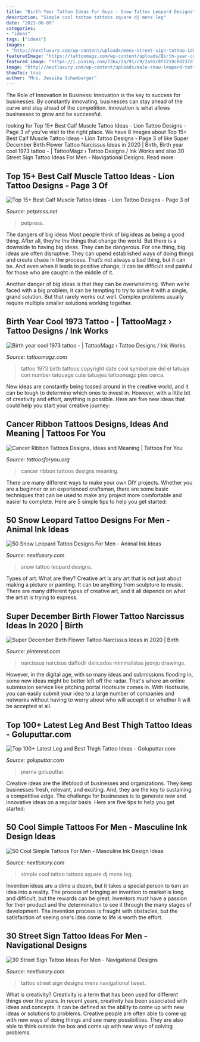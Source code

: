 ```yaml
---
title: "Birth Year Tattoo Ideas For Guys - Snow Tattoo Leopard Designs"
description: "Simple cool tattoo tattoos square dj mens leg"
date: "2023-06-09"
categories:
- "ideas"
tags: ["ideas"]
images:
- "http://nextluxury.com/wp-content/uploads/mens-street-sign-tattoo-ideas.jpg"
featuredImage: "https://tattoomagz.com/wp-content/uploads/Birth-year-cool-1973-tattoo.jpg"
featured_image: "https://i.pinimg.com/736x/2a/91/c9/2a91c9f1219c0d237d73ec2ab135cdf2.jpg"
image: "http://nextluxury.com/wp-content/uploads/male-snow-leopard-tattoo-ideas.jpg"
ShowToc: true
author: "Mrs. Jessika Schamberger"
---
```



The Role of Innovation in Business:
Innovation is the key to success for businesses. By constantly innovating, businesses can stay ahead of the curve and stay ahead of the competition. Innovation is what allows businesses to grow and be successful.

	

		
looking for Top 15+ Best Calf Muscle Tattoo Ideas - Lion Tattoo Designs - Page 3 of you've visit to the right place. We have 8 Images about Top 15+ Best Calf Muscle Tattoo Ideas - Lion Tattoo Designs - Page 3 of like Super December Birth Flower Tattoo Narcissus Ideas in 2020 | Birth, Birth year cool 1973 tattoo - | TattooMagz › Tattoo Designs / Ink Works and also 30 Street Sign Tattoo Ideas For Men - Navigational Designs. Read more:
		
    
## Top 15+ Best Calf Muscle Tattoo Ideas - Lion Tattoo Designs - Page 3 Of

<img loading=lazy src="https://cdn.petpress.net/wp-content/uploads/2020/04/12005600/lion-calf-tattoo-men.jpg" onerror="this.onerror=null;this.src='https://tse2.mm.bing.net/th?id=OIP.DIKqSvoSRHUTcm3OE8djTwHaJM&amp;pid=15.1';" alt="Top 15+ Best Calf Muscle Tattoo Ideas - Lion Tattoo Designs - Page 3 of">

_Source: petpress.net_

>petpress. 

	

The dangers of big ideas
Most people think of big ideas as being a good thing. After all, they’re the things that change the world. But there is a downside to having big ideas. They can be dangerous.
For one thing, big ideas are often disruptive. They can upend established ways of doing things and create chaos in the process. That’s not always a bad thing, but it can be. And even when it leads to positive change, it can be difficult and painful for those who are caught in the middle of it.

Another danger of big ideas is that they can be overwhelming. When we’re faced with a big problem, it can be tempting to try to solve it with a single, grand solution. But that rarely works out well. Complex problems usually require multiple smaller solutions working together.

    
## Birth Year Cool 1973 Tattoo - | TattooMagz › Tattoo Designs / Ink Works

<img loading=lazy src="https://tattoomagz.com/wp-content/uploads/Birth-year-cool-1973-tattoo.jpg" onerror="this.onerror=null;this.src='https://tse4.mm.bing.net/th?id=OIP.5rVUEIuW2rVzcToLUYduZwAAAA&amp;pid=15.1';" alt="Birth year cool 1973 tattoo - | TattooMagz › Tattoo Designs / Ink Works">

_Source: tattoomagz.com_

>tattoo 1973 birth tattoos copyright date cool symbol pie del el tatuaje con number tatouage cute tatuajes tattoomagz pies cerca. 

	

New ideas are constantly being tossed around in the creative world, and it can be tough to determine which ones to invest in. However, with a little bit of creativity and effort, anything is possible. Here are five new ideas that could help you start your creative journey:  

    
## Cancer Ribbon Tattoos Designs, Ideas And Meaning | Tattoos For You

<img loading=lazy src="http://www.tattoosforyou.org/wp-content/uploads/2013/10/Cancer-Ribbon-Tattoos-For-Women.jpg" onerror="this.onerror=null;this.src='https://tse1.mm.bing.net/th?id=OIP.eHyA2h0jaCbzLWt7MfiwjQHaH_&amp;pid=15.1';" alt="Cancer Ribbon Tattoos Designs, Ideas and Meaning | Tattoos For You">

_Source: tattoosforyou.org_

>cancer ribbon tattoos designs meaning. 

	

There are many different ways to make your own DIY projects. Whether you are a beginner or an experienced craftsman, there are some basic techniques that can be used to make any project more comfortable and easier to complete. Here are 5 simple tips to help you get started:

    
## 50 Snow Leopard Tattoo Designs For Men - Animal Ink Ideas

<img loading=lazy src="http://nextluxury.com/wp-content/uploads/male-snow-leopard-tattoo-ideas.jpg" onerror="this.onerror=null;this.src='https://tse2.mm.bing.net/th?id=OIP.JXoIq5XgrWqn_QAR7q6GSQHaHa&amp;pid=15.1';" alt="50 Snow Leopard Tattoo Designs For Men - Animal Ink Ideas">

_Source: nextluxury.com_

>snow tattoo leopard designs. 

	

Types of art: What are they?
Creative art is any art that is not just about making a picture or painting. It can be anything from sculpture to music. There are many different types of creative art, and it all depends on what the artist is trying to express.

    
## Super December Birth Flower Tattoo Narcissus Ideas In 2020 | Birth

<img loading=lazy src="https://i.pinimg.com/736x/2a/91/c9/2a91c9f1219c0d237d73ec2ab135cdf2.jpg" onerror="this.onerror=null;this.src='https://tse2.mm.bing.net/th?id=OIP.QCNqjHDxLHoRWZbyir9dYAAAAA&amp;pid=15.1';" alt="Super December Birth Flower Tattoo Narcissus Ideas in 2020 | Birth">

_Source: pinterest.com_

>narcissus narcisos daffodil delicados minimalistas jeonju drawings. 

	

However, in the digital age, with so many ideas and submissions flooding in, some new ideas might be better left off the radar. That's where an online submission service like pitching portal Hootsuite comes in. With Hootsuite, you can easily submit your idea to a large number of companies and networks without having to worry about who will accept it or whether it will be accepted at all.

    
## Top 100+ Latest Leg And Best Thigh Tattoo Ideas - Goluputtar.com

<img loading=lazy src="https://www.goluputtar.com/wp-content/uploads/2016/12/8leg-tattoo-idea.jpg" onerror="this.onerror=null;this.src='https://tse1.mm.bing.net/th?id=OIP.Yn6CeLC6GmXOSO4-nwgbWQHaHt&amp;pid=15.1';" alt="Top 100+ Latest Leg and Best Thigh Tattoo Ideas - Goluputtar.com">

_Source: goluputtar.com_

>pierna goluputtar. 

	

Creative ideas are the lifeblood of businesses and organizations. They keep businesses fresh, relevant, and exciting. And, they are the key to sustaining a competitive edge. The challenge for businesses is to generate new and innovative ideas on a regular basis. Here are five tips to help you get started:

    
## 50 Cool Simple Tattoos For Men - Masculine Ink Design Ideas

<img loading=lazy src="http://nextluxury.com/wp-content/uploads/square-blocks-music-dj-mens-cool-simple-side-of-leg-tattoo-ideas.jpg" onerror="this.onerror=null;this.src='https://tse1.mm.bing.net/th?id=OIP.AZBB-FctujDux38lRE2-igHaHa&amp;pid=15.1';" alt="50 Cool Simple Tattoos For Men - Masculine Ink Design Ideas">

_Source: nextluxury.com_

>simple cool tattoo tattoos square dj mens leg. 

	

Invention ideas are a dime a dozen, but it takes a special person to turn an idea into a reality. The process of bringing an invention to market is long and difficult, but the rewards can be great. Inventors must have a passion for their product and the determination to see it through the many stages of development. The invention process is fraught with obstacles, but the satisfaction of seeing one's idea come to life is worth the effort.

    
## 30 Street Sign Tattoo Ideas For Men - Navigational Designs

<img loading=lazy src="http://nextluxury.com/wp-content/uploads/mens-street-sign-tattoo-ideas.jpg" onerror="this.onerror=null;this.src='https://tse3.mm.bing.net/th?id=OIP.EaWZIIrTcrklkUsTd8Gr_wHaHa&amp;pid=15.1';" alt="30 Street Sign Tattoo Ideas For Men - Navigational Designs">

_Source: nextluxury.com_

>tattoo street sign designs mens navigational tweet. 

	

What is creativity?
Creativity is a term that has been used for different things over the years. In recent years, creativity has been associated with ideas and concepts. It can be defined as the ability to come up with new ideas or solutions to problems. Creative people are often able to come up with new ways of doing things and see many possibilities. They are also able to think outside the box and come up with new ways of solving problems.

